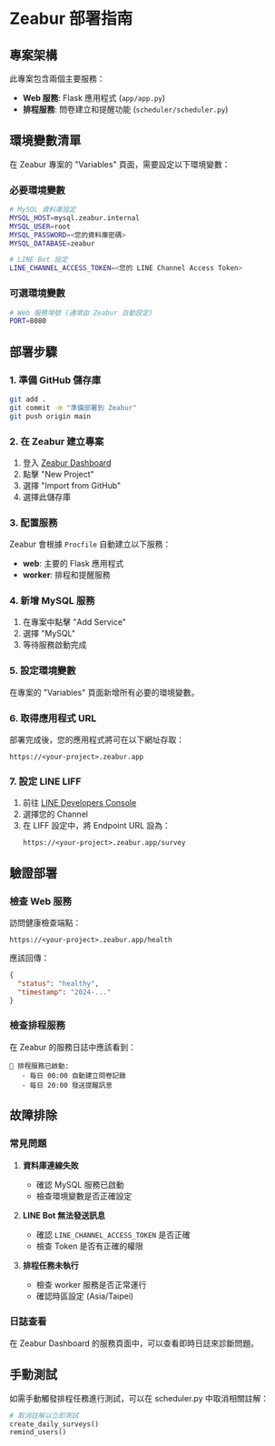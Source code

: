 # Zeabur 部署指南

## 專案架構

此專案包含兩個主要服務：

- **Web 服務**: Flask 應用程式 (`app/app.py`)
- **排程服務**: 問卷建立和提醒功能 (`scheduler/scheduler.py`)

## 環境變數清單

在 Zeabur 專案的 "Variables" 頁面，需要設定以下環境變數：

### 必要環境變數

```bash
# MySQL 資料庫設定
MYSQL_HOST=mysql.zeabur.internal
MYSQL_USER=root
MYSQL_PASSWORD=<您的資料庫密碼>
MYSQL_DATABASE=zeabur

# LINE Bot 設定
LINE_CHANNEL_ACCESS_TOKEN=<您的 LINE Channel Access Token>
```

### 可選環境變數

```bash
# Web 服務埠號 (通常由 Zeabur 自動設定)
PORT=8080
```

## 部署步驟

### 1. 準備 GitHub 儲存庫

```bash
git add .
git commit -m "準備部署到 Zeabur"
git push origin main
```

### 2. 在 Zeabur 建立專案

1. 登入 [Zeabur Dashboard](https://zeabur.com)
2. 點擊 "New Project"
3. 選擇 "Import from GitHub"
4. 選擇此儲存庫

### 3. 配置服務

Zeabur 會根據 `Procfile` 自動建立以下服務：

- **web**: 主要的 Flask 應用程式
- **worker**: 排程和提醒服務

### 4. 新增 MySQL 服務

1. 在專案中點擊 "Add Service"
2. 選擇 "MySQL"
3. 等待服務啟動完成

### 5. 設定環境變數

在專案的 "Variables" 頁面新增所有必要的環境變數。

### 6. 取得應用程式 URL

部署完成後，您的應用程式將可在以下網址存取：

```
https://<your-project>.zeabur.app
```

### 7. 設定 LINE LIFF

1. 前往 [LINE Developers Console](https://developers.line.biz/)
2. 選擇您的 Channel
3. 在 LIFF 設定中，將 Endpoint URL 設為：
   ```
   https://<your-project>.zeabur.app/survey
   ```

## 驗證部署

### 檢查 Web 服務

訪問健康檢查端點：

```
https://<your-project>.zeabur.app/health
```

應該回傳：

```json
{
  "status": "healthy",
  "timestamp": "2024-..."
}
```

### 檢查排程服務

在 Zeabur 的服務日誌中應該看到：

```
🚀 排程服務已啟動:
   - 每日 00:00 自動建立問卷記錄
   - 每日 20:00 發送提醒訊息
```

## 故障排除

### 常見問題

1. **資料庫連線失敗**

   - 確認 MySQL 服務已啟動
   - 檢查環境變數是否正確設定

2. **LINE Bot 無法發送訊息**

   - 確認 `LINE_CHANNEL_ACCESS_TOKEN` 是否正確
   - 檢查 Token 是否有正確的權限

3. **排程任務未執行**
   - 檢查 worker 服務是否正常運行
   - 確認時區設定 (Asia/Taipei)

### 日誌查看

在 Zeabur Dashboard 的服務頁面中，可以查看即時日誌來診斷問題。

## 手動測試

如需手動觸發排程任務進行測試，可以在 scheduler.py 中取消相關註解：

```python
# 取消註解以立即測試
create_daily_surveys()
remind_users()
```
